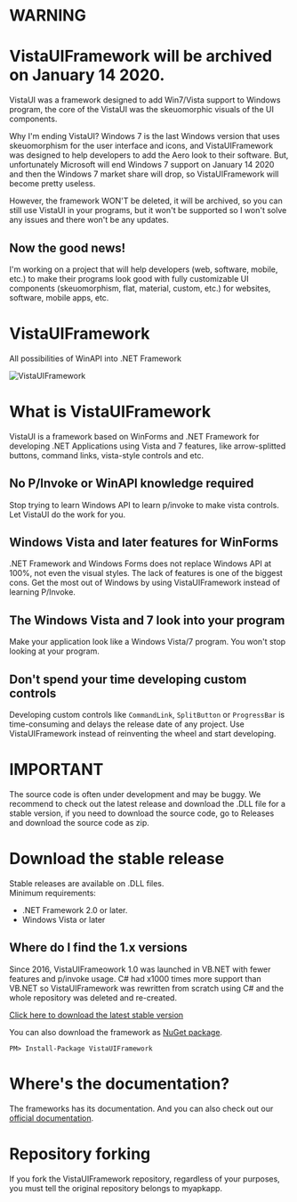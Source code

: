 # WARNING
# VistaUIFramework will be archived on January 14 2020.
VistaUI was a framework designed to add Win7/Vista support to Windows program, the core of the VistaUI was the skeuomorphic visuals of the UI components.

Why I'm ending VistaUI? Windows 7 is the last Windows version that uses skeuomorphism for the user interface and icons, and VistaUIFramework was designed to help developers to add the Aero look to their software. But, unfortunately Microsoft will end Windows 7 support on January 14 2020 and then the Windows 7 market share will drop, so VistaUIFramework will become pretty useless.

However, the framework WON'T be deleted, it will be archived, so you can still use VistaUI in your programs, but it won't be supported so I won't solve any issues and there won't be any updates.

## Now the good news!
I'm working on a project that will help developers (web, software, mobile, etc.) to make their programs look good with fully customizable UI components (skeuomorphism, flat, material, custom, etc.) for websites, software, mobile apps, etc.

# VistaUIFramework
All possibilities of WinAPI into .NET Framework

![VistaUIFramework](https://www.myapkapp.com/files/images/vistaui/vistaui_landscape.jpg)

# What is VistaUIFramework
VistaUI is a framework based on WinForms and .NET Framework for developing .NET Applications using Vista and 7 features, like arrow-splitted buttons, command links, vista-style controls and etc.

## No P/Invoke or WinAPI knowledge required
Stop trying to learn Windows API to learn p/invoke to make vista controls. Let VistaUI do the work for you.

## Windows Vista and later features for WinForms
.NET Framework and Windows Forms does not replace Windows API at 100%, not even the visual styles. The lack of features is one of the biggest cons. Get the most out of Windows by using VistaUIFramework instead of learning P/Invoke.

## The Windows Vista and 7 look into your program
Make your application look like a Windows Vista/7 program. You won't stop looking at your program.

## Don't spend your time developing custom controls
Developing custom controls like `CommandLink`, `SplitButton` or `ProgressBar` is time-consuming and delays the release date of any project. Use VistaUIFramework instead of reinventing the wheel and start developing.

# IMPORTANT
The source code is often under development and may be buggy. We recommend to check out the latest release and download the .DLL file for a stable version, if you need to download the source code, go to Releases and download the source code as zip.

# Download the stable release
Stable releases are available on .DLL files.<br>
Minimum requirements:
* .NET Framework 2.0 or later.
* Windows Vista or later

## Where do I find the 1.x versions
Since 2016, VistaUIFrameowork 1.0 was launched in VB.NET with fewer features and p/invoke usage. C# had x1000 times more support than VB.NET so VistaUIFramework was rewritten from scratch using C# and the whole repository was deleted and re-created.

[Click here to download the latest stable version](https://github.com/myapkapp/VistaUIFramework/releases)

You can also download the framework as [NuGet package](https://www.nuget.org/packages/VistaUIFramework/).

    PM> Install-Package VistaUIFramework

# Where's the documentation?
The frameworks has its documentation. And you can also check out our [official documentation](https://github.com/myapkapp/VistaUIFramework/wiki).

# Repository forking
If you fork the VistaUIFramework repository, regardless of your purposes, you must tell the original repository belongs to myapkapp.
